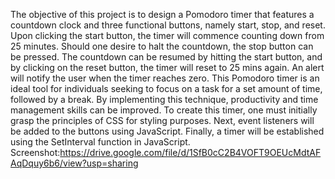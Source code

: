 The objective of this project is to design a Pomodoro timer that features a countdown clock and three functional buttons, namely start, stop, and reset. Upon clicking the start button, the timer will commence counting down from 25 minutes. Should one desire to halt the countdown, the stop button can be pressed. The countdown can be resumed by hitting the start button, and by clicking on the reset button, the timer will reset to 25 mins again. An alert will notify the user when the timer reaches zero. This Pomodoro timer is an ideal tool for individuals seeking to focus on a task for a set amount of time, followed by a break. By implementing this technique, productivity and time management skills can be improved. To create this timer, one must initially grasp the principles of CSS for styling purposes. Next, event listeners will be added to the buttons using JavaScript. Finally, a timer will be established using the SetInterval function in JavaScript.
Screenshot:https://drive.google.com/file/d/1SfB0cC2B4VOFT9OEUcMdtAFAqDquy6b6/view?usp=sharing
